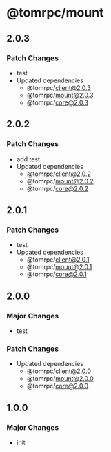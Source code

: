 # @tomrpc/mount

## 2.0.3

### Patch Changes

- test
- Updated dependencies
  - @tomrpc/client@2.0.3
  - @tomrpc/mount@2.0.3
  - @tomrpc/core@2.0.3

## 2.0.2

### Patch Changes

- add test
- Updated dependencies
  - @tomrpc/client@2.0.2
  - @tomrpc/mount@2.0.2
  - @tomrpc/core@2.0.2

## 2.0.1

### Patch Changes

- test
- Updated dependencies
  - @tomrpc/client@2.0.1
  - @tomrpc/mount@2.0.1
  - @tomrpc/core@2.0.1

## 2.0.0

### Major Changes

- test

### Patch Changes

- Updated dependencies
  - @tomrpc/client@2.0.0
  - @tomrpc/mount@2.0.0
  - @tomrpc/core@2.0.0

## 1.0.0

### Major Changes

- init
